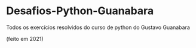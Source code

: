 # Desafios-Python-Guanabara
Todos os exercícios resolvidos do curso de python do Gustavo Guanabara 

(feito em 2021)
